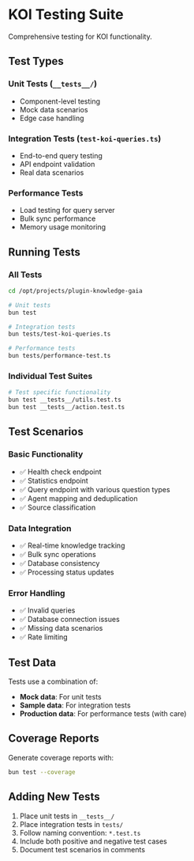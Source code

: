 # KOI Testing Suite

Comprehensive testing for KOI functionality.

## Test Types

### Unit Tests (`__tests__/`)
- Component-level testing
- Mock data scenarios
- Edge case handling

### Integration Tests (`test-koi-queries.ts`)
- End-to-end query testing
- API endpoint validation
- Real data scenarios

### Performance Tests
- Load testing for query server
- Bulk sync performance
- Memory usage monitoring

## Running Tests

### All Tests
```bash
cd /opt/projects/plugin-knowledge-gaia

# Unit tests
bun test

# Integration tests
bun tests/test-koi-queries.ts

# Performance tests
bun tests/performance-test.ts
```

### Individual Test Suites
```bash
# Test specific functionality
bun test __tests__/utils.test.ts
bun test __tests__/action.test.ts
```

## Test Scenarios

### Basic Functionality
- ✅ Health check endpoint
- ✅ Statistics endpoint
- ✅ Query endpoint with various question types
- ✅ Agent mapping and deduplication
- ✅ Source classification

### Data Integration
- ✅ Real-time knowledge tracking
- ✅ Bulk sync operations
- ✅ Database consistency
- ✅ Processing status updates

### Error Handling
- ✅ Invalid queries
- ✅ Database connection issues
- ✅ Missing data scenarios
- ✅ Rate limiting

## Test Data

Tests use a combination of:
- **Mock data**: For unit tests
- **Sample data**: For integration tests  
- **Production data**: For performance tests (with care)

## Coverage Reports

Generate coverage reports with:
```bash
bun test --coverage
```

## Adding New Tests

1. Place unit tests in `__tests__/`
2. Place integration tests in `tests/`
3. Follow naming convention: `*.test.ts`
4. Include both positive and negative test cases
5. Document test scenarios in comments